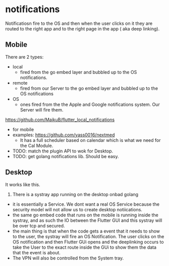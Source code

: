 # notifications

Notificatiosn fire to the OS and then when the user clicks on it they are routed to the right app and to the right page in the app ( aka deep linking).

## Mobile

There are 2 types:
- local
	- fired from the go embed layer and bubbled up to the OS notifications.
- remote
	- fired from our Server to the go embed layer and bubbled up to the OS notifications
- OS
	- ones fired from the the Apple and Google notifications system. Our Server will fire them.

https://github.com/MaikuB/flutter_local_notifications
- for mobile
- examples: https://github.com/yass0016/nextmed
	- It has a full scheduler based on calendar which is what we need for the Cal Module.
- TODO: match the plugin API to wok for Desktop.
- TODO: get golang notifications lib. Should be easy.

## Desktop

It works like this.

1. There is a systray app running on the desktop onbad golang
- it is essentially a Service. We dont want a real OS Service because the security model will not allow us to create desktop notiications.
- the same go embed code that runs on the mobile is running inside the systray, and as such the IO between the Flutter GUI and this systray will be over tcp and secured.
- the main thing is that when the code gets a event that it needs to show to the user, the systray will fire an OS Notification. The user clicks on the OS notification and then Flutter GUi opens and the deeplinking occurs to take the User to the exact route inside the GUi to show them the data that the event is about.
- The VPN will also be controlled from the System tray.




